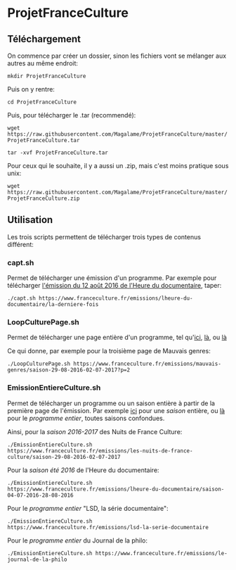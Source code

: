# ProjetFranceCulture

## Téléchargement

On commence par créer un dossier, sinon les fichiers vont se mélanger aux autres au même endroit:

`mkdir ProjetFranceCulture`

Puis on y rentre:

`cd ProjetFranceCulture`

Puis, pour télécharger le .tar (recommendé):

`wget https://raw.githubusercontent.com/Magalame/ProjetFranceCulture/master/ProjetFranceCulture.tar`

`tar -xvf ProjetFranceCulture.tar`

Pour ceux qui le souhaite, il y a aussi un .zip, mais c'est moins pratique sous unix:

`wget https://raw.githubusercontent.com/Magalame/ProjetFranceCulture/master/ProjetFranceCulture.zip`


## Utilisation

Les trois scripts permettent de télécharger trois types de contenus différent:

### capt.sh

Permet de télécharger une émission d'un programme. Par exemple pour télécharger [l'émission du 12 août 2016 de l'Heure du documentaire](https://www.franceculture.fr/emissions/lheure-du-documentaire/la-derniere-fois), taper:

`./capt.sh https://www.franceculture.fr/emissions/lheure-du-documentaire/la-derniere-fois`

### LoopCulturePage.sh

Permet de télécharger une page entière d'un programme, tel qu'[ici](https://www.franceculture.fr/emissions/mauvais-genres/saison-29-08-2016-02-07-2017), [là](https://www.franceculture.fr/emissions/mauvais-genres/saison-29-08-2016-02-07-2017?p=2), ou [là](https://www.franceculture.fr/emissions/mauvais-genres/saison-29-08-2016-02-07-2017?p=3)

Ce qui donne, par exemple pour la troisième page de Mauvais genres:

`./LoopCulturePage.sh https://www.franceculture.fr/emissions/mauvais-genres/saison-29-08-2016-02-07-2017?p=2`

### EmissionEntiereCulture.sh

Permet de télécharger un programme ou un saison entière à partir de la première page de l'émission. Par exemple [ici](https://www.franceculture.fr/emissions/mauvais-genres/saison-29-08-2016-02-07-2017) pour une *saison* entière, ou [là](https://www.franceculture.fr/emissions/mauvais-genres) pour le *programme entier*, toutes saisons confondues.

Ainsi, pour la *saison 2016-2017* des Nuits de France Culture:

`./EmissionEntiereCulture.sh https://www.franceculture.fr/emissions/les-nuits-de-france-culture/saison-29-08-2016-02-07-2017`

Pour la *saison été 2016* de l'Heure du documentaire:

`./EmissionEntiereCulture.sh https://www.franceculture.fr/emissions/lheure-du-documentaire/saison-04-07-2016-28-08-2016` 

Pour le *programme entier* "LSD, la série documentaire":

`./EmissionEntiereCulture.sh https://www.franceculture.fr/emissions/lsd-la-serie-documentaire`

Pour le *programme entier* du Journal de la philo:

`./EmissionEntiereCulture.sh https://www.franceculture.fr/emissions/le-journal-de-la-philo`
